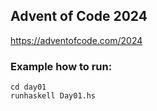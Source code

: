 ## Advent of Code 2024

https://adventofcode.com/2024


### Example how to run:

```
cd day01
runhaskell Day01.hs
```

